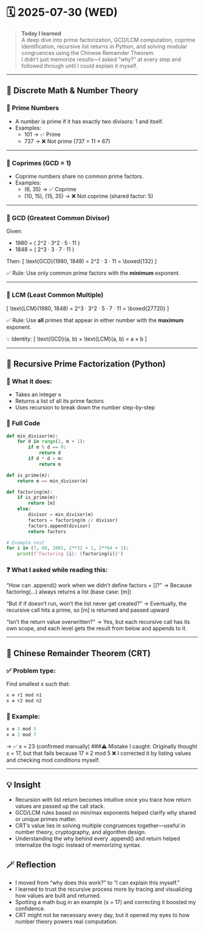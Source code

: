 # 🗓️ 2025-07-30 (WED)

> **Today I learned**  
A deep dive into prime factorization, GCD/LCM computation, coprime identification, recursive list returns in Python, and solving modular congruences using the Chinese Remainder Theorem.  
I didn’t just memorize results—I asked “why?” at every step and followed through until I could explain it myself.

---

## 📘 Discrete Math & Number Theory

### 🔹 Prime Numbers
- A number is prime if it has exactly two divisors: 1 and itself.
- Examples:
  - 101 → ✅ Prime  
  - 737 → ❌ Not prime (737 = 11 × 67)

---

### 🔹 Coprimes (GCD = 1)
- Coprime numbers share no common prime factors.
- Examples:
  - (6, 35) → ✅ Coprime  
  - (10, 15), (15, 35) → ❌ Not coprime (shared factor: 5)

---

### 🔹 GCD (Greatest Common Divisor)
Given:
- 1980 = \( 2^2 · 3^2 · 5 · 11 \)  
- 1848 = \( 2^3 · 3 · 7 · 11 \)

Then:
\[
\text{GCD}(1980, 1848) = 2^2 · 3 · 11 = \boxed{132}
\]

✅ Rule: Use only common prime factors with the **minimum** exponent.

---

### 🔹 LCM (Least Common Multiple)

\[
\text{LCM}(1980, 1848) = 2^3 · 3^2 · 5 · 7 · 11 = \boxed{27720}
\]

✅ Rule: Use **all** primes that appear in either number with the **maximum** exponent.

💡 Identity:
\[
\text{GCD}(a, b) × \text{LCM}(a, b) = a × b
\]

---

## 🧮 Recursive Prime Factorization (Python)

### 🔸 What it does:
- Takes an integer `m`  
- Returns a list of all its prime factors  
- Uses recursion to break down the number step-by-step

### 🔸 Full Code

```python
def min_divisor(m):
    for d in range(2, m + 1):
        if m % d == 0:
            return d
        if d * d > m:
            return m

def is_prime(m):
    return m == min_divisor(m)

def factoring(m):
    if is_prime(m):
        return [m]
    else:
        divisor = min_divisor(m)
        factors = factoring(m // divisor)
        factors.append(divisor)
        return factors

# Example test
for i in (7, 60, 1001, 2**32 + 1, 2**64 + 1):
    print(f'Factoring {i}: {factoring(i)}')
```
### ❓ What I asked while reading this:
“How can .append() work when we didn’t define factors = []?”
→ Because factoring(...) always returns a list (base case: [m])

“But if if doesn’t run, won’t the list never get created?”
→ Eventually, the recursive call hits a prime, so [m] is returned and passed upward

“Isn’t the return value overwritten?”
→ Yes, but each recursive call has its own scope, and each level gets the result from below and appends to it.

---
## 🔶 Chinese Remainder Theorem (CRT)
### ✅ Problem type:
Find smallest x such that:
```Python
x ≡ r1 mod n1  
x ≡ r2 mod n2
```
### 📍 Example:
```python
x ≡ 3 mod 5  
x ≡ 2 mod 7  
```
→ ✅ x = 23 (confirmed manually)
###⚠️ Mistake I caught:
Originally thought x = 17, but that fails because 17 ≡ 2 mod 5 ❌
I corrected it by listing values and checking mod conditions myself.

---
## 💡 Insight
- Recursion with list return becomes intuitive once you trace how return values are passed up the call stack.
- GCD/LCM rules based on min/max exponents helped clarify why shared or unique primes matter.
- CRT’s value lies in solving multiple congruences together—useful in number theory, cryptography, and algorithm design.
- Understanding the why behind every .append() and return helped internalize the logic instead of memorizing syntax.

## 🪄 Reflection
- I moved from “why does this work?” to “I can explain this myself.”
- I learned to trust the recursive process more by tracing and visualizing how values are built and returned.
- Spotting a math bug in an example (x = 17) and correcting it boosted my confidence.
- CRT might not be necessary every day, but it opened my eyes to how number theory powers real computation.



